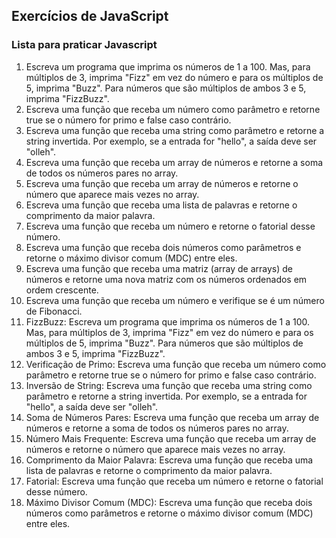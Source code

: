 <h2>Exercícios de JavaScript</h2>
<h3>Lista para praticar Javascript</h3>

<ol>
  <li>Escreva um programa que imprima os números de 1 a 100. Mas, para múltiplos de 3, imprima "Fizz" em vez do número e para os múltiplos de 5, imprima "Buzz". Para números que são múltiplos de ambos 3 e 5, imprima "FizzBuzz".</li>
  
  <li>Escreva uma função que receba um número como parâmetro e retorne true se o número for primo e false caso contrário.</li>
  
  <li>Escreva uma função que receba uma string como parâmetro e retorne a string invertida. Por exemplo, se a entrada for "hello", a saída deve ser "olleh".</li>
  
  <li>Escreva uma função que receba um array de números e retorne a soma de todos os números pares no array.</li>
  
  <li>Escreva uma função que receba um array de números e retorne o número que aparece mais vezes no array.</li>
  
  <li>Escreva uma função que receba uma lista de palavras e retorne o comprimento da maior palavra.</li>
  
  <li>Escreva uma função que receba um número e retorne o fatorial desse número.</li>
  
  <li>Escreva uma função que receba dois números como parâmetros e retorne o máximo divisor comum (MDC) entre eles.</li>
  
  <li>Escreva uma função que receba uma matriz (array de arrays) de números e retorne uma nova matriz com os números ordenados em ordem crescente.</li>
  
  <li>Escreva uma função que receba um número e verifique se é um número de Fibonacci.</li>

  <li>FizzBuzz: Escreva um programa que imprima os números de 1 a 100. Mas, para múltiplos de 3, imprima "Fizz" em vez do número e para os múltiplos de 5, imprima "Buzz". Para números que são múltiplos de ambos 3 e 5, imprima "FizzBuzz".</li>

  <li>Verificação de Primo: Escreva uma função que receba um número como parâmetro e retorne true se o número for primo e false caso contrário.</li>

  <li>Inversão de String: Escreva uma função que receba uma string como parâmetro e retorne a string invertida. Por exemplo, se a entrada for "hello", a saída deve ser "olleh".</li>

  <li>Soma de Números Pares: Escreva uma função que receba um array de números e retorne a soma de todos os números pares no array.</li>

  <li>Número Mais Frequente: Escreva uma função que receba um array de números e retorne o número que aparece mais vezes no array.</li>

  <li>Comprimento da Maior Palavra: Escreva uma função que receba uma lista de palavras e retorne o comprimento da maior palavra.</li>

  <li>Fatorial: Escreva uma função que receba um número e retorne o fatorial desse número.</li>

  <li>Máximo Divisor Comum (MDC): Escreva uma função que receba dois números como parâmetros e retorne o máximo divisor comum (MDC) entre eles.</li>

</ol>